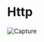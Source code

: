 # Http


![Capture](https://github.com/user-attachments/assets/6a3aa6f7-917c-4706-9f2e-14cbca568af9)
